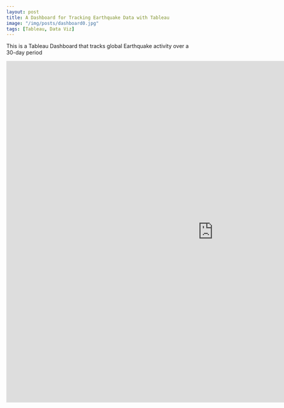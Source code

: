 ```yaml
---
layout: post
title: A Dashboard for Tracking Earthquake Data with Tableau
image: "/img/posts/dashboard0.jpg"
tags: [Tableau, Data Viz]
---
```

This is a Tableau Dashboard that tracks global Earthquake activity over a 30-day period
<iframe seamless frameborder="0" src="https://public.tableau.com/views/DSIEarthquakeExercise1/DSIEarthquakeTracker?:embed=yes&:display_count=yes&:showVizHome=no" width = '1090' height = '900'></iframe>
